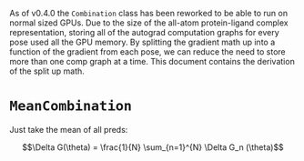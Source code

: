 As of v0.4.0 the `Combination` class has been reworked to be able to run on normal sized
GPUs. Due to the size of the all-atom protein-ligand complex representation, storing all
of the autograd computation graphs for every pose used all the GPU memory. By splitting
the gradient math up into a function of the gradient from each pose, we can reduce the
need to store more than one comp graph at a time. This document contains the derivation
of the split up math.

# `MeanCombination`
Just take the mean of all preds:
```math
\Delta G(\theta) = \frac{1}{N} \sum_{n=1}^{N} \Delta G_n (\theta)
```
